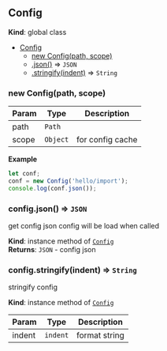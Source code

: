 <a name="Config"></a>

## Config
**Kind**: global class  

* [Config](#Config)
    * [new Config(path, scope)](#new_Config_new)
    * [.json()](#Config+json) ⇒ <code>JSON</code>
    * [.stringify(indent)](#Config+stringify) ⇒ <code>String</code>

<a name="new_Config_new"></a>

### new Config(path, scope)

| Param | Type | Description |
| --- | --- | --- |
| path | <code>Path</code> |  |
| scope | <code>Object</code> | for config cache |

**Example**  
```js
let conf;
conf = new Config('hello/import');
console.log(conf.json());
```
<a name="Config+json"></a>

### config.json() ⇒ <code>JSON</code>
get config json
config will be load when called

**Kind**: instance method of [<code>Config</code>](#Config)  
**Returns**: <code>JSON</code> - config json  
<a name="Config+stringify"></a>

### config.stringify(indent) ⇒ <code>String</code>
stringify config

**Kind**: instance method of [<code>Config</code>](#Config)  

| Param | Type | Description |
| --- | --- | --- |
| indent | <code>indent</code> | format string |

